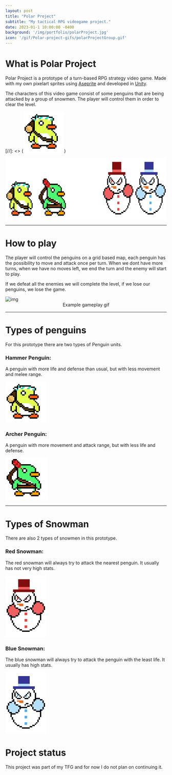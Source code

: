 ```yaml
---
layout: post
title: "Polar Project"
subtitle: "My tactical RPG videogame project."
date: 2023-01-1 10:00:00 -0400
background: '/img/portfolio/polarProject.jpg'
icon: '/gif/Polar-project-gifs/polarProjectGroup.gif'
---
```


# What is Polar Project

Polar Project is a prototype of a turn-based RPG strategy video game. Made with my own pixelart sprites using [Aseprite](https://www.aseprite.org/) and developed in [Unity](https://unity.com/es).

The characters of this video game consist of some penguins that are being attacked by a group of snowmen. The player will control them in order to clear the level.

[//]: <> (![gif](/gif/Polar-project-gifs/Penguin_Hammer.gif))

<img src="/gif/Polar-project-gifs/polarProjectGroup.gif" alt="img" class="responsive" width="640" height="192"/>

___

# How to play

The player will control the penguins on a grid based map, each penguin has the possibility to move and attack once per turn. When we dont have more turns, when we have no moves left, we end the turn and the enemy will start to play.

If we defeat all the enemies we will complete the level, if we lose our penguins, we lose the game.

<img src="/gif/Polar-project-gifs/polar-gameplay-example.gif" alt="img" class="responsive" width="800" height="600"/>
<center>Example gameplay gif</center>

___

# Types of penguins

For this prototype there are two types of Penguin units.

### Hammer Penguin:

A penguin with more life and defense than usual, but with less movement and melee range.

<img src="/gif/Polar-project-gifs/Penguin_Hammer.gif" alt="img" class="responsive" width="128" height="128"/>

### Archer Penguin:

A penguin with more movement and attack range, but with less life and defense.

<img src="/gif/Polar-project-gifs/Penguin_Archer.gif" alt="img" class="responsive" width="132" height="132"/>

___

# Types of Snowman

There are also 2 types of snowmen in this prototype.

### Red Snowman:

The red snowman will always try to attack the nearest penguin. It usually has not very high stats.

<img src="/gif/Polar-project-gifs/Red_Snowman.gif" alt="img" class="responsive" width="128" height="192"/>

### Blue Snowman:

The blue snowman will always try to attack the penguin with the least life. It usually has high stats.

<img src="/gif/Polar-project-gifs/Blue_Snowman.gif" alt="img" class="responsive" width="128" height="192"/>


# Project status

This project was part of my TFG and for now I do not plan on continuing it.